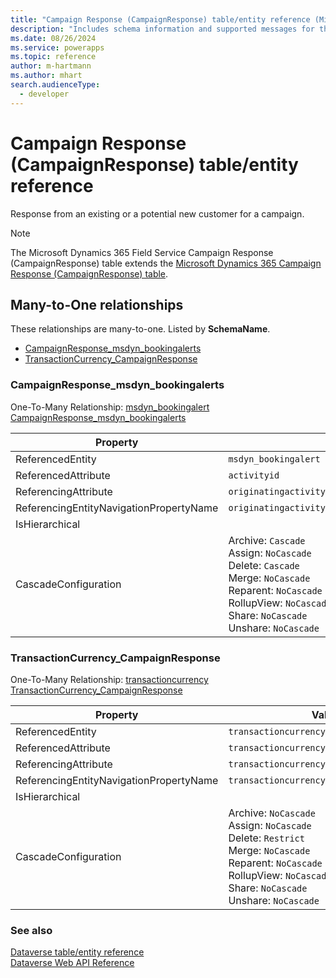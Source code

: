 ```yaml
---
title: "Campaign Response (CampaignResponse) table/entity reference (Microsoft Dynamics 365 Field Service)"
description: "Includes schema information and supported messages for the Campaign Response (CampaignResponse) table/entity with Microsoft Dynamics 365 Field Service."
ms.date: 08/26/2024
ms.service: powerapps
ms.topic: reference
author: m-hartmann
ms.author: mhart
search.audienceType: 
  - developer
---
```


# Campaign Response (CampaignResponse) table/entity reference

Response from an existing or a potential new customer for a campaign.

> [!NOTE]
> The Microsoft Dynamics 365 Field Service Campaign Response (CampaignResponse) table extends the [Microsoft Dynamics 365 Campaign Response (CampaignResponse) table](/dynamics365/developer/entities/campaignresponse).




## Many-to-One relationships

These relationships are many-to-one. Listed by **SchemaName**.

- [CampaignResponse_msdyn_bookingalerts](#BKMK_CampaignResponse_msdyn_bookingalerts)
- [TransactionCurrency_CampaignResponse](#BKMK_TransactionCurrency_CampaignResponse)

### <a name="BKMK_CampaignResponse_msdyn_bookingalerts"></a> CampaignResponse_msdyn_bookingalerts

One-To-Many Relationship: [msdyn_bookingalert CampaignResponse_msdyn_bookingalerts](msdyn_bookingalert.md#BKMK_CampaignResponse_msdyn_bookingalerts)

|Property|Value|
|---|---|
|ReferencedEntity|`msdyn_bookingalert`|
|ReferencedAttribute|`activityid`|
|ReferencingAttribute|`originatingactivityid`|
|ReferencingEntityNavigationPropertyName|`originatingactivityid_msdyn_bookingalert_campaignresponse`|
|IsHierarchical||
|CascadeConfiguration|Archive: `Cascade`<br />Assign: `NoCascade`<br />Delete: `Cascade`<br />Merge: `NoCascade`<br />Reparent: `NoCascade`<br />RollupView: `NoCascade`<br />Share: `NoCascade`<br />Unshare: `NoCascade`|

### <a name="BKMK_TransactionCurrency_CampaignResponse"></a> TransactionCurrency_CampaignResponse

One-To-Many Relationship: [transactioncurrency TransactionCurrency_CampaignResponse](transactioncurrency.md#BKMK_TransactionCurrency_CampaignResponse)

|Property|Value|
|---|---|
|ReferencedEntity|`transactioncurrency`|
|ReferencedAttribute|`transactioncurrencyid`|
|ReferencingAttribute|`transactioncurrencyid`|
|ReferencingEntityNavigationPropertyName|`transactioncurrencyid_campaignresponse`|
|IsHierarchical||
|CascadeConfiguration|Archive: `NoCascade`<br />Assign: `NoCascade`<br />Delete: `Restrict`<br />Merge: `NoCascade`<br />Reparent: `NoCascade`<br />RollupView: `NoCascade`<br />Share: `NoCascade`<br />Unshare: `NoCascade`|



### See also

[Dataverse table/entity reference](../about-entity-reference.md)  
[Dataverse Web API Reference](/power-apps/developer/data-platform/webapi/reference/about)   

